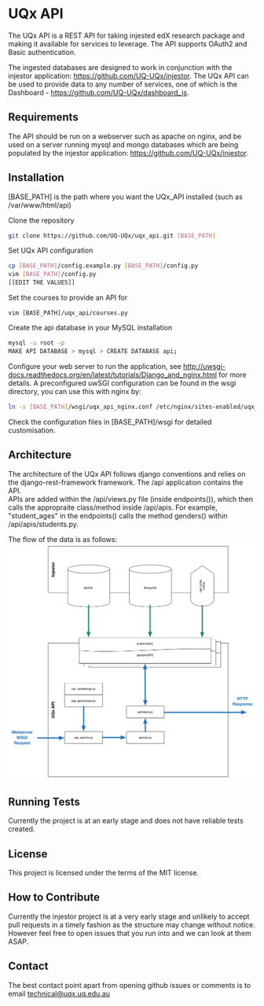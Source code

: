 UQx API
======== 
The UQx API is a REST API for taking injested edX research package and making it available for services to leverage.  The API
supports OAuth2 and Basic authentication.  

The ingested databases are designed to work in conjunction with the injestor application: https://github.com/UQ-UQx/injestor.  The UQx API
can be used to provide data to any number of services, one of which is the Dashboard - https://github.com/UQ-UQx/dashboard_js.


Requirements
---------------------
The API should be run on a webserver such as apache on nginx, and be used on a server running mysql and mongo databases which are
being populated by the injestor application: https://github.com/UQ-UQx/injestor.

Installation
---------------------
[BASE_PATH] is the path where you want the UQx_API installed (such as /var/www/html/api)

Clone the repository
```bash
git clone https://github.com/UQ-UQx/uqx_api.git [BASE_PATH]
```
Set UQx API configuration
```bash
cp [BASE_PATH]/config.example.py [BASE_PATH]/config.py
vim [BASE_PATH]/config.py
[[EDIT THE VALUES]]
```
Set the courses to provide an API for
```
vim [BASE_PATH]/uqx_api/courses.py
```
Create the api database in your MySQL installation
```bash
mysql -u root -p
MAKE API DATABASE > mysql > CREATE DATABASE api;
```
Configure your web server to run the application, see http://uwsgi-docs.readthedocs.org/en/latest/tutorials/Django_and_nginx.html for more details.
A preconfigured uwSGI configuration can be found in the wsgi directory, you can use this with nginx by:
```bash
ln -s [BASE_PATH]/wsgi/uqx_api_nginx.conf /etc/nginx/sites-enabled/uqx_api_nginx.conf
```
Check the configuration files in [BASE_PATH]/wsgi for detailed customisation.

Architecture
---------------------
The architecture of the UQx API follows django conventions and relies on the django-rest-framework framework.  The /api application contains the API.  
APIs are added within the /api/views.py file (inside endpoints()), which then calls the appropraite class/method inside /api/apis.  For example, "student_ages"
in the endpoints() calls the method genders() within /api/apis/students.py.

The flow of the data is as follows:
![UQx API Architecture](/README_ARCHITECTURE_IMAGE.png?raw=true "UQx API Architecture")

Running Tests
---------------------
Currently the project is at an early stage and does not have reliable tests created.

License
---------------------
This project is licensed under the terms of the MIT license.

How to Contribute
---------------------
Currently the injestor project is at a very early stage and unlikely to accept pull requests
in a timely fashion as the structure may change without notice.
However feel free to open issues that you run into and we can look at them ASAP.

Contact
---------------------
The best contact point apart from opening github issues or comments is to email 
technical@uqx.uq.edu.au